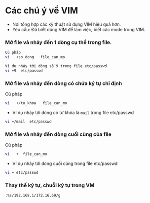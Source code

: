 ﻿# Các chú ý về VIM
- Nơi tổng hợp các kỹ thuật sử dụng VIM hiệu quả hơn.
- Yêu cầu: Đã biết dùng VIM để làm việc, biết các mode trong VIM.

###  Mở file và nhảy đến 1 dòng cụ thể trong file.
```sh
Cú pháp
vi   +so_dong   file_can_mo

Ví dụ nhảy tới dòng số 9 trong file etc/passwd
vi +9  etc/passwd
```

###  Mở file và nhảy đến dòng có chứa ký tự chỉ định
Cú pháp
```sh
vi   +/tu_khoa   file_can_mo
```

- Ví dụ nhảy tới dòng có từ khóa là `mail` trong file etc/passwd
```sh
vi +/mail  etc/passwd
```

###  Mở file và nhảy đến dòng cuối cùng của file
Cú pháp
```sh
vi   +  file_can_mo
```
- Ví dụ nhảy tới dòng cuối cùng trong file etc/passwd
```sh
vi + etc/passwd
```

### Thay thế ký tự, chuỗi ký tự trong VM 
```sh
:%s/192.168.1/172.16.69/g
```